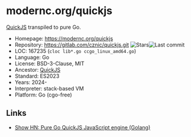 # modernc.org/quickjs

[QuickJS](quickjs.md) transpiled to pure Go.

* Homepage:    https://modernc.org/quickjs
* Repository:  https://gitlab.com/cznic/quickjs.git <span class="shields"><img src="https://img.shields.io/gitlab/stars/cznic/quickjs?label=&style=flat-square" alt="Stars" title="Stars"><img src="https://img.shields.io/gitlab/last-commit/cznic/quickjs?label=&style=flat-square" alt="Last commit" title="Last commit"></span>
* LOC:         167235 (`cloc lib*.go ccgo_linux_amd64.go`)
* Language:    Go
* License:     BSD-3-Clause, MIT
* Ancestor:    [QuickJS](quickjs.md)
* Standard:    ES2023
* Years:       2024-
* Interpreter: stack-based VM
* Platform:    Go (cgo-free)

## Links

* [Show HN: Pure Go QuickJS JavaScript engine (Golang)](https://news.ycombinator.com/item?id=43962304)

